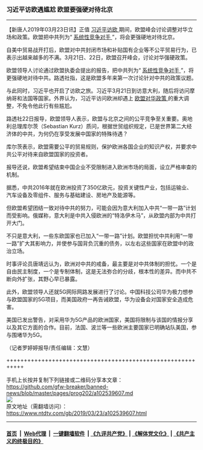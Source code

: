 ### 习近平访欧遇尴尬 欧盟要强硬对待北京
------------------------

<div class="post_content" itemprop="articleBody">
 <p>
  【新唐人2019年03月23日讯】正值
  <a href="https://www.ntdtv.com/gb/习近平访欧.htm">
   习近平访欧
  </a>
  期间，欧盟峰会讨论调整对华立场和政策。欧盟把中共列为“
  <a href="https://www.ntdtv.com/gb/系统性竞争对手.htm">
   系统性竞争对手
  </a>
  ”，将会更强硬地对待北京。
 </p>
 <p>
  自美中贸易战开打后，欧盟对中共封闭市场和补贴国有企业等不公平贸易行为，已表示出越来越多的不满。3月21日、22日，欧盟召开峰会，讨论对华强硬政策。
 </p>
 <p>
  欧盟领导人讨论通过欧盟执委会提出的报告，把中共列为“
  <a href="https://www.ntdtv.com/gb/系统性竞争对手.htm">
   系统性竞争对手
  </a>
  ”，将更强硬地对待中共。路透社指，这是欧盟多年来第一次讨论针对中共的政策议题。
 </p>
 <p>
  与此同时，习近平也开启了访欧之旅。习近平3月21日到访意大利，随后将访问摩纳哥和法国等国家。外界认为，习近平访问欧洲却遇上
  <a href="https://www.ntdtv.com/gb/欧盟对华政策.htm">
   欧盟对华政策
  </a>
  的重大调整，不免令他此行有些尴尬。
 </p>
 <p>
  路透社22日报导，欧盟领导人表示，欧盟与北京之间的公平竞争至关重要。奥地利总理库尔茨（Sebastian Kurz）质问，根据世贸组织规定，已是世界第二大经济体的中共，为何仍在享受发展中国家的特殊待遇？
 </p>
 <p>
  库尔茨表示，欧盟需要公平的贸易规则，保护欧洲各国企业的知识产权，并要求中共公平对待来自欧盟国家的投资者。
 </p>
 <p>
  报导还说，欧盟希望结束中国企业不受限制进入欧洲市场的局面，设立严格审查的机制。
 </p>
 <p>
  据悉，中共2016年就在欧洲投资了350亿欧元，投资关键性产业，包括运输业、汽车设备及零组件、服务与基础建设、房地产及能源等。
 </p>
 <p>
  但欧盟希望团结一致对待中共的努力，可能会因为意大利加入中共“一带一路”计划而受影响。俄媒称，意大利是中共入侵欧洲的“特洛伊木马”，从欧盟内部为中共打开大门。
 </p>
 <p>
  不只是意大利，一些东欧国家也已加入“一带一路”计划。欧盟担忧中共利用“一带一路”扩大其影响力，并使参与国背负沉重的债务，以左右这些国家在欧盟中的政治立场。
 </p>
 <p>
  时事评论员唐靖远认为，欧洲对中共的戒备，最主要是对中共体制的担忧。一个是自由民主制度，一个是专制体制，这是无法弥合的分歧，根本性的差异。而中共不断向外扩张，其野心早已暴露。
 </p>
 <p>
  此外，欧盟领导人还就5G网际网路发展进行了讨论。中国科技公司华为极力想参与欧盟国家的5G项目，而美国政府一再告诫欧盟，华为设备会对国家安全造成危害。
 </p>
 <p>
  美国已发出警告，对采用华为5G产品的欧洲国家，美国将限制与该国的情报分享以及其它方面的合作。目前，法国、波兰等一些欧洲主要国家已明确站队美国，参与围堵华为5G。
 </p>
 <p>
  （记者罗婷婷报导/责任编辑：文慧）
 </p>
 <div class="single_ad">
 </div>
</div>

+++++++++++++++++++++++++++++++++++++++++++++++++++++++++++<br/><br/>
手机上长按并复制下列链接或二维码分享本文章：<br/>
https://github.com/gfw-breaker/banned-news/blob/master/pages/prog202/a102539607.md <br/>
<a href='https://github.com/gfw-breaker/banned-news/blob/master/pages/prog202/a102539607.md'><img src='https://github.com/gfw-breaker/banned-news/blob/master/pages/prog202/a102539607.md.png'/></a> <br/>
原文地址（需翻墙访问）：https://www.ntdtv.com/gb/2019/03/23/a102539607.html


------------------------
#### [首页](https://github.com/gfw-breaker/banned-news/blob/master/README.md) &nbsp;|&nbsp; [Web代理](https://github.com/labour-camp/helloworld) &nbsp;|&nbsp; [一键翻墙软件](https://github.com/gfw-breaker/nogfw/blob/master/README.md) &nbsp;| [《九评共产党》](https://github.com/gfw-breaker/9ping.md/blob/master/README.md#九评之一评共产党是什么) | [《解体党文化》](https://github.com/gfw-breaker/jtdwh.md/blob/master/README.md) | [《共产主义的终极目的》](https://github.com/gfw-breaker/gczydzjmd.md/blob/master/README.md)

